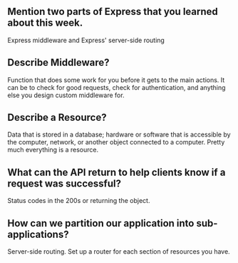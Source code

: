 ## Mention two parts of Express that you learned about this week.

  Express middleware and Express' server-side routing

## Describe Middleware?

Function that does some work for you before it gets to the main actions. It can be to check for good requests, check for authentication, and anything else you design custom middleware for.  

## Describe a Resource?

  Data that is stored in a database; hardware or software that is accessible by the computer, network, or another object connected to a computer. Pretty much everything is a resource.

## What can the API return to help clients know if a request was successful?

  Status codes in the 200s or returning the object.

## How can we partition our application into sub-applications?

  Server-side routing. Set up a router for each section of resources you have.